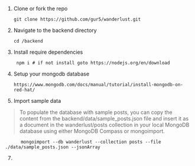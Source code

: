 1. Clone or fork the repo

       git clone https://github.com/gur5/wanderlust.git
2. Navigate to the backend directory

       cd /backend
3. Install require dependencies

        npm i # if not install goto https://nodejs.org/en/download
   
4. Setup your mongodb database

       https://www.mongodb.com/docs/manual/tutorial/install-mongodb-on-red-hat/
5. Import sample data

>To populate the database with sample posts, you can copy the content from the backend/data/sample_posts.json file and insert it as a document in the wanderlust/posts collection in your local MongoDB database using either MongoDB Compass or mongoimport.
   

          mongoimport --db wanderlust --collection posts --file ./data/sample_posts.json --jsonArray
7.  
